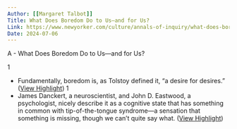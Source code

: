```yaml
---
Author: [[Margaret Talbot]]
Title: What Does Boredom Do to Us—and for Us?
Link: https://www.newyorker.com/culture/annals-of-inquiry/what-does-boredom-do-to-us-and-for-us
Date: 2024-07-06
---
```

A - What Does Boredom Do to Us—and for Us?

1
- Fundamentally, boredom is, as Tolstoy defined it, “a desire for desires.” ([View Highlight](https://read.readwise.io/read/01h34r3fyy31gng5ybr6gzt4ha))
1
- James Danckert, a neuroscientist, and John D. Eastwood, a psychologist, nicely describe it as a cognitive state that has something in common with tip-of-the-tongue syndrome—a sensation that something is missing, though we can’t quite say what. ([View Highlight](https://read.readwise.io/read/01h34r49g9swsjf00fjgrhzcxt))
